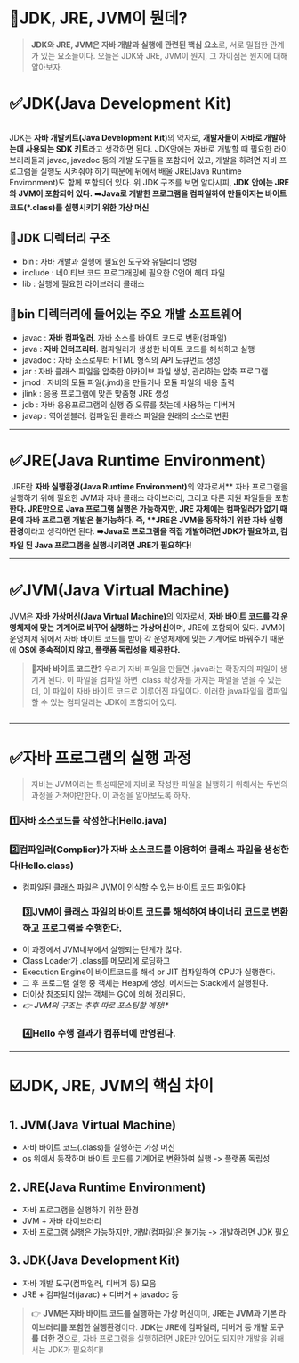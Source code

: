 <h1 id="🤔jdk-jre-jvm이-뭔데">🤔JDK, JRE, JVM이 뭔데?</h1>
<blockquote>
<p><strong>JDK와 JRE, JVM은 자바 개발과 실행에 관련된 핵심 요소</strong>로, 서로 밀접한 관계가 있는 요소들이다. 오늘은 JDK와 JRE, JVM이 뭔지, 그 차이점은 뭔지에 대해알아보자.</p>
</blockquote>
<h1 id="✅jdkjava-development-kit">✅JDK(Java Development Kit)</h1>
<p><img alt="" src="https://velog.velcdn.com/images/dev_ssj/post/0951dddd-046b-4ff9-82e4-d98817057443/image.png" /></p>
<p>JDK는 <strong>자바 개발키트(Java Development Kit)</strong>의 약자로, <strong>개발자들이 자바로 개발하는데 사용되는 SDK 키트</strong>라고 생각하면 된다.
JDK안에는 자바로 개발할 때 필요한 라이브러리들과 javac, javadoc 등의 개발 도구들을 포함되어 있고, 개발을 하려면 자바 프로그램을 실행도 시켜줘야 하기 때문에 뒤에서 배울 JRE(Java Runtime Environment)도 함께 포함되어 있다.
위 JDK 구조를 보면 알다시피, <strong>JDK 안에는 JRE와 JVM이 포함되어 있다.</strong>
➡️<strong>Java로 개발한 프로그램을 컴파일하여 만들어지는 바이트코드(*.class)를 실행시키기 위한 가상 머신</strong></p>
<h2 id="📁jdk-디렉터리-구조">📁JDK 디렉터리 구조</h2>
<ul>
<li>bin : 자바 개발과 실행에 필요한 도구와 유틸리티 명령</li>
<li>include : 네이티브 코드 프로그래밍에 필요한 C언어 헤더 파일</li>
<li>lib : 실행에 필요한 라이브러리 클래스</li>
</ul>
<h2 id="🧰bin-디렉터리에-들어있는-주요-개발-소프트웨어">🧰bin 디렉터리에 들어있는 주요 개발 소프트웨어</h2>
<ul>
<li>javac : <strong>자바 컴파일러</strong>. 자바 소스를 바이트 코드로 변환(컴파일)</li>
<li>java  : <strong>자바 인터프리터</strong>. 컴파일러가 생성한 바이트 코드를 해석하고 실행</li>
<li>javadoc : 자바 소스로부터 HTML 형식의 API 도큐먼트 생성</li>
<li>jar : 자바 클래스 파일을 압축한 아카이브 파일 생성, 관리하는 압축 프로그램</li>
<li>jmod : 자바의 모듈 파일(.jmd)을 만들거나 모듈 파일의 내용 출력</li>
<li>jlink : 응용 프로그램에 맞춘 맞춤형 JRE 생성</li>
<li>jdb : 자바 응용프로그램의 실행 중 오류를 찾는데 사용하는 디버거</li>
<li>javap : 역어셈블러. 컴파일된 클래스 파일을 원래의 소스로 변환</li>
</ul>
<hr />
<h1 id="✅jrejava-runtime-environment">✅JRE(Java Runtime Environment)</h1>
<p><img alt="" src="https://velog.velcdn.com/images/dev_ssj/post/66f6361a-0443-4451-80aa-1488761b51ec/image.png" />
JRE란 <strong>자바 실행환경(Java Runtime Environment)</strong>의 약자로서** 자바 프로그램을 실행하기 위해 필요한 JVM과 자바 클래스 라이브러리, 그리고 다른 지원 파일들을 포함<strong>한다. JRE만으로 Java 프로그램 실행은 가능하지만, JRE 자체에는 컴파일러가 없기 때문에 자바 프로그램 개발은 불가능하다. 즉, **JRE은 JVM을 동작하기 위한 자바 실행환경</strong>이라고 생각하면 된다.
➡️<strong>Java로 프로그램을 직접 개발하려면 JDK가 필요하고, 컴파일 된 Java 프로그램을 실행시키려면 JRE가 필요하다!</strong></p>
<hr />
<h1 id="✅jvmjava-virtual-machine">✅JVM(Java Virtual Machine)</h1>
<p>JVM은 <strong>자바 가상머신(Java Virtual Machine)</strong>의 약자로서, <strong>자바 바이트 코드를 각 운영체제에 맞는 기계어로 바꾸어 실행하는 가상머신</strong>이며, JRE에 포함되어 있다.
JVM이 운영체제 위에서 자바 바이트 코드를 받아 각 운영체제에 맞는 기계어로 바꿔주기 때문에 <strong>OS에 종속적이지 않고, 플랫폼 독립성을 제공한다.</strong></p>
<blockquote>
<p>📌<strong>자바 바이트 코드란?</strong>
우리가 자바 파일을 만들면 .java라는 확장자의 파일이 생기게 된다. 이 파일을 컴파일 하면 .class 확장자를 가지는 파일을 얻을 수 있는데, 이 파일이 자바 바이트 코드로 이루어진 파일이다. 이러한 java파일을 컴파일할 수 있는 컴파일러는 JDK에 포함되어 있다.</p>
</blockquote>
<p><img alt="" src="https://velog.velcdn.com/images/dev_ssj/post/f2f81ff8-480a-4772-83c5-b773fc264c92/image.png" /></p>
<hr />
<h1 id="✅자바-프로그램의-실행-과정">✅자바 프로그램의 실행 과정</h1>
<blockquote>
<p>자바는 JVM이라는 특성때문에 자바로 작성한 파일을 실행하기 위해서는 두번의 과정을 거쳐야만한다. 이 과정을 알아보도록 하자.
<img alt="" src="https://velog.velcdn.com/images/dev_ssj/post/120a4d4c-7b67-475c-aee2-fd955d2e13d3/image.png" /></p>
</blockquote>
<h3 id="1️⃣자바-소스코드를-작성한다hellojava">1️⃣자바 소스코드를 작성한다(Hello.java)</h3>
<h3 id="2️⃣컴파일러complier가-자바-소스코드를-이용하여-클래스-파일을-생성한다helloclass">2️⃣컴파일러(Complier)가 자바 소스코드를 이용하여 클래스 파일을 생성한다(Hello.class)</h3>
<ul>
<li>컴파일된 클래스 파일은 JVM이 인식할 수 있는 바이트 코드 파일이다<h3 id="3️⃣jvm이-클래스-파일의-바이트-코드를-해석하여-바이너리-코드로-변환하고-프로그램을-수행한다">3️⃣JVM이 클래스 파일의 바이트 코드를 해석하여 바이너리 코드로 변환하고 프로그램을 수행한다.</h3>
</li>
<li>이 과정에서 JVM내부에서 실행되는 단계가 많다.</li>
<li>Class Loader가 .class를 메모리에 로딩하고</li>
<li>Execution Engine이 바이트코드를 해석 or JIT 컴파일하여 CPU가 실행한다.</li>
<li>그 후 프로그램 실행 중 객체는 Heap에 생성, 메서드는 Stack에서 실행된다.</li>
<li>더이상 참조되지 않는 객체는 GC에 의해 정리된다.</li>
<li><em>👉 JVM의 구조는 추후 따로 포스팅할 예정!*</em><h3 id="4️⃣hello-수행-결과가-컴퓨터에-반영된다">4️⃣Hello 수행 결과가 컴퓨터에 반영된다.</h3>
</li>
</ul>
<hr />
<h1 id="☑️jdk-jre-jvm의-핵심-차이">☑️JDK, JRE, JVM의 핵심 차이</h1>
<h2 id="1-jvmjava-virtual-machine">1. JVM(Java Virtual Machine)</h2>
<ul>
<li>자바 바이트 코드(.class)를 실행하는 가상 머신</li>
<li>os 위에서 동작하며 바이트 코드를 기계어로 변환하여 실행 -&gt; 플랫폼 독립성</li>
</ul>
<h2 id="2-jrejava-runtime-environment">2. JRE(Java Runtime Environment)</h2>
<ul>
<li>자바 프로그램을 실행하기 위한 환경</li>
<li>JVM + 자바 라이브러리</li>
<li>자바 프로그램 실행은 가능하지만, 개발(컴파일)은 불가능 -&gt; 개발하려면 JDK 필요</li>
</ul>
<h2 id="3-jdkjava-development-kit">3. JDK(Java Development Kit)</h2>
<ul>
<li>자바 개발 도구(컴파일러, 디버거 등) 모음</li>
<li>JRE + 컴파일러(javac) + 디버거 + javadoc 등 </li>
</ul>
<blockquote>
<p>👉 <strong>JVM은 자바 바이트 코드를 실행하는 가상 머신</strong>이며, <strong>JRE는 JVM과 기본 라이브러리를 포함한 실행환경</strong>이다. <strong>JDK는 JRE에 컴파일러, 디버거 등 개발 도구를 더한 것</strong>으로, 자바 프로그램을 실행하려면 JRE만 있어도 되지만 개발을 위해서는 JDK가 필요하다!</p>
</blockquote>